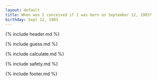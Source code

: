 ```yaml
---
layout: default
title: When was I conceived if I was born on September 12, 1903?
birthday: Sept 12, 1903
---
```


{% include header.md %}

{% include guess.md %}

{% include calculate.md %}

{% include safety.md %}

{% include footer.md %}



